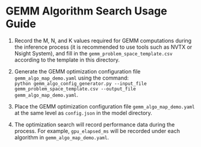 # GEMM Algorithm Search Usage Guide

1. Record the M, N, and K values required for GEMM computations during the inference process (it is recommended to use tools such as NVTX or Nsight System), and fill in the `gemm_problem_space_template.csv` according to the template in this directory.

2. Generate the GEMM optimization configuration file `gemm_algo_map_demo.yaml` using the command:  
   `python gemm_algo_config_generator.py --input_file gemm_problem_space_template.csv --output_file gemm_algo_map_demo.yaml`.

3. Place the GEMM optimization configuration file `gemm_algo_map_demo.yaml` at the same level as `config.json` in the model directory.

4. The optimization search will record performance data during the process. For example, `gpu_elapsed_ms` will be recorded under each algorithm in `gemm_algo_map_demo.yaml`.